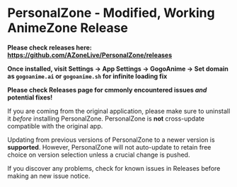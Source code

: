 # PersonalZone - Modified, Working AnimeZone Release

**Please check releases here: https://github.com/AZoneLive/PersonalZone/releases**

**Once installed, visit Settings -> App Settings -> GogoAnime -> Set domain as `gogoanime.ai` or `gogoanime.sh` for infinite loading fix**

**Please check Releases page for cmmonly encountered issues *and* potential fixes!**

If you are coming from the original application, please make sure to uninstall it _before_ installing PersonalZone. PersonalZone is **not** cross-update compatible with the original app.

Updating from previous versions of PersonalZone to a newer version is **supported**. However, PersonalZone will not auto-update to retain free choice on version selection unless a crucial change is pushed.

If you discover any problems, check for known issues in Releases before making an new issue notice.
